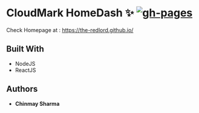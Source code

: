 # CloudMark HomeDash :sparkles: [![gh-pages](https://img.shields.io/badge/gh--pages-deployed-blue?logo=github)](https://the-redlord.github.io/)

Check Homepage at : https://the-redlord.github.io/

## Built With

* NodeJS
* ReactJS

## Authors

* **Chinmay Sharma**